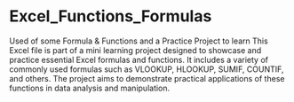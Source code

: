 # Excel_Functions_Formulas
Used of some Formula &amp; Functions and a Practice Project to learn
This Excel file is part of a mini learning project designed to showcase and practice essential Excel formulas and functions. It includes a variety of commonly used formulas such as VLOOKUP, HLOOKUP, SUMIF, COUNTIF, and others. The project aims to demonstrate practical applications of these functions in data analysis and manipulation.
